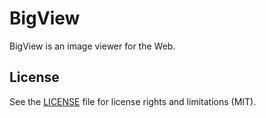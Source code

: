 # BigView

BigView is an image viewer for the Web.

## License

See the [LICENSE](LICENSE) file for license rights and limitations (MIT).
